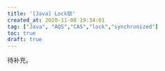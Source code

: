 ```yaml
---
title: '[Java] Lock锁'
created_at: 2020-11-08 19:34:01
tag: ["Java", "AQS","CAS","lock","synchronized"]
toc: true
draft: true
---
```


待补充。